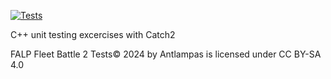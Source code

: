 [![Tests](https://github.com/antlampas/FleetBattle2Tests/actions/workflows/runTests.yml/badge.svg)](https://github.com/antlampas/FleetBattle2Tests/actions/workflows/runTests.yml)

C++ unit testing excercises with Catch2

FALP Fleet Battle 2 Tests© 2024 by Antlampas is licensed under CC BY-SA 4.0 